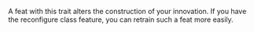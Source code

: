 A feat with this trait alters the construction of your innovation. If you have the reconfigure class feature, you can retrain such a feat more easily.